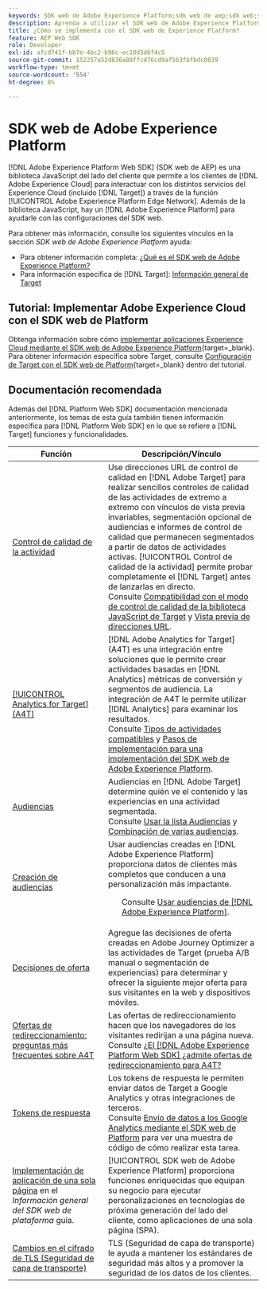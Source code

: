 ```yaml
---
keywords: SDK web de Adobe Experience Platform;sdk web de aep;sdk web;sdk;adobe experience cloud;red perimetral de platform;red perimetral de adobe experience platform;red perimetral de aep
description: Aprenda a utilizar el SDK web de Adobe Experience Platform para interactuar con los distintos servicios de Adobe Experience Cloud a través de la red perimetral de AEP.
title: ¿Cómo se implementa con el SDK web de Experience Platform?
feature: AEP Web SDK
role: Developer
exl-id: afcd741f-bb7e-4bc2-b96c-ec10d5d6f4c5
source-git-commit: 152257a52d836a88ffcd76cd9af5b3fbfbdc0839
workflow-type: tm+mt
source-wordcount: '554'
ht-degree: 8%

---
```


# SDK web de Adobe Experience Platform

[!DNL Adobe Experience Platform Web SDK] (SDK web de AEP) es una biblioteca JavaScript del lado del cliente que permite a los clientes de [!DNL Adobe Experience Cloud] para interactuar con los distintos servicios del Experience Cloud (incluido [!DNL Target]) a través de la función [!UICONTROL Adobe Experience Platform Edge Network]. Además de la biblioteca JavaScript, hay un [!DNL Adobe Experience Platform] para ayudarle con las configuraciones del SDK web.

Para obtener más información, consulte los siguientes vínculos en la sección *SDK web de Adobe Experience Platform* ayuda:

* Para obtener información completa: [¿Qué es el SDK web de Adobe Experience Platform?](https://experienceleague.adobe.com/docs/experience-platform/edge/home.html)
* Para información específica de [!DNL Target]: [Información general de Target](https://experienceleague.adobe.com/docs/experience-platform/edge/personalization/adobe-target/target-overview.html)

## Tutorial: Implementar Adobe Experience Cloud con el SDK web de Platform

Obtenga información sobre cómo [implementar aplicaciones Experience Cloud mediante el SDK web de Adobe Experience Platform](https://experienceleague.adobe.com/docs/platform-learn/implement-web-sdk/overview.html){target=_blank}. Para obtener información específica sobre Target, consulte [Configuración de Target con el SDK web de Platform](https://experienceleague.adobe.com/docs/platform-learn/implement-web-sdk/applications-setup/setup-target.html){target=_blank} dentro del tutorial.

## Documentación recomendada

Además del [!DNL Platform Web SDK] documentación mencionada anteriormente, los temas de esta guía también tienen información específica para [!DNL Platform Web SDK] en lo que se refiere a [!DNL Target] funciones y funcionalidades.

| Función | Descripción/Vínculo |
| --- | --- |
| [Control de calidad de la actividad](/help/main/c-activities/c-activity-qa/activity-qa.md) | Use direcciones URL de control de calidad en [!DNL Adobe Target] para realizar sencillos controles de calidad de las actividades de extremo a extremo con vínculos de vista previa invariables, segmentación opcional de audiencias e informes de control de calidad que permanecen segmentados a partir de datos de actividades activas. [!UICONTROL Control de calidad de la actividad] permite probar completamente el [!DNL Target] antes de lanzarlas en directo.<br>Consulte [Compatibilidad con el modo de control de calidad de la biblioteca JavaScript de Target](/help/main/c-activities/c-activity-qa/activity-qa.md#compatibility) y [Vista previa de direcciones URL](/help/main/c-activities/c-activity-qa/activity-qa.md#preview). |
| [[!UICONTROL Analytics for Target] (A4T)](/help/main/c-integrating-target-with-mac/a4t/a4t.md) | [!DNL Adobe Analytics for Target] (A4T) es una integración entre soluciones que le permite crear actividades basadas en [!DNL Analytics] métricas de conversión y segmentos de audiencia. La integración de A4T le permite utilizar [!DNL Analytics] para examinar los resultados.<br>Consulte [Tipos de actividades compatibles](/help/main/c-integrating-target-with-mac/a4t/a4t.md#section_F487896214BF4803AF78C552EF1669AA) y [Pasos de implementación para una implementación del SDK web de Adobe Experience Platform](/help/main/c-integrating-target-with-mac/a4t/a4timplementation.md#platform). |
| [Audiencias](/help/main/c-target/target.md) | Audiencias en [!DNL Adobe Target] determine quién ve el contenido y las experiencias en una actividad segmentada.<br>Consulte [Usar la lista Audiencias](/help/main/c-target/c-audiences/audiences.md#use-list) y [Combinación de varias audiencias](/help/main/c-target/combining-multiple-audiences.md). |
| [Creación de audiencias](/help/main/c-target/c-audiences/audiences.md) | Usar audiencias creadas en [!DNL Adobe Experience Platform] proporciona datos de clientes más completos que conducen a una personalización más impactante.<ul>Consulte [Usar audiencias de [!DNL Adobe Experience Platform]](/help/main/c-target/c-audiences/audiences.md#aep). |
| [Decisiones de oferta](/help/main/c-integrating-target-with-mac/ajo/offer-decision.md) | Agregue las decisiones de oferta creadas en Adobe Journey Optimizer a las actividades de Target (prueba A/B manual o segmentación de experiencias) para determinar y ofrecer la siguiente mejor oferta para sus visitantes en la web y dispositivos móviles. |
| [Ofertas de redireccionamiento: preguntas más frecuentes sobre A4T](/help/main/c-integrating-target-with-mac/a4t/r-a4t-faq/a4t-faq-redirect-offers.md) | Las ofertas de redireccionamiento hacen que los navegadores de los visitantes redirijan a una página nueva.<br>Consulte [¿El [!DNL Adobe Experience Platform Web SDK] ¿admite ofertas de redireccionamiento para A4T?](/help/main/c-integrating-target-with-mac/a4t/r-a4t-faq/a4t-faq-redirect-offers.md#platform) |
| [Tokens de respuesta](/help/main/administrating-target/response-tokens.md) | Los tokens de respuesta le permiten enviar datos de Target a Google Analytics y otras integraciones de terceros.<br>Consulte [Envío de datos a los Google Analytics mediante el SDK web de Platform](/help/main/administrating-target/response-tokens.md#platform-web-sdk) para ver una muestra de código de cómo realizar esta tarea. |
| [Implementación de aplicación de una sola página](https://experienceleague.adobe.com/docs/experience-platform/edge/personalization/adobe-target/spa-implementation.html?lang=en) en el *Información general del SDK web de plataforma* guía. | [!UICONTROL SDK web de Adobe Experience Platform] proporciona funciones enriquecidas que equipan su negocio para ejecutar personalizaciones en tecnologías de próxima generación del lado del cliente, como aplicaciones de una sola página (SPA). |
| [Cambios en el cifrado de TLS (Seguridad de capa de transporte)](/help/main/c-implementing-target/c-considerations-before-you-implement-target/tls-transport-layer-security-encryption.md) | TLS (Seguridad de capa de transporte) le ayuda a mantener los estándares de seguridad más altos y a promover la seguridad de los datos de los clientes. |
